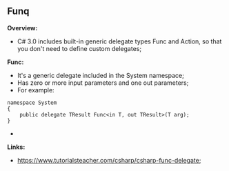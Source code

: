 ## Funq

**Overview:**

- C# 3.0 includes built-in generic delegate types Func and Action, so that you don't need to define custom delegates;

**Func:**

- It's a generic delegate included in the System namespace;
- Has zero or more input parameters and one out parameters;
- For example:
```
namespace System
{    
    public delegate TResult Func<in T, out TResult>(T arg);
}

```
-

**Links:**

- https://www.tutorialsteacher.com/csharp/csharp-func-delegate;
